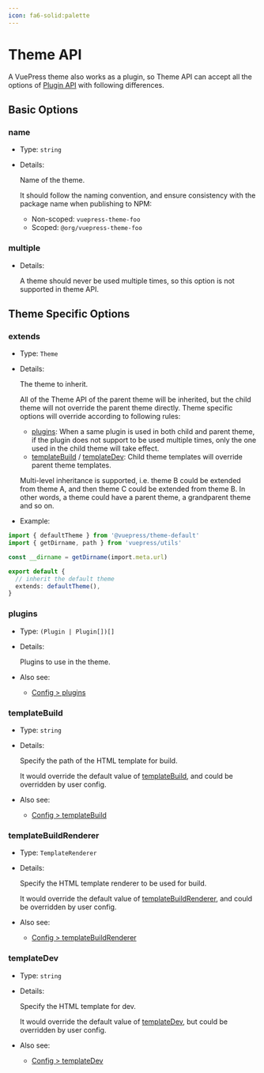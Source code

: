 ```yaml
---
icon: fa6-solid:palette
---
```


# Theme API

A VuePress theme also works as a plugin, so Theme API can accept all the options of [Plugin API](./plugin-api.md) with following differences.

## Basic Options

### name

- Type: `string`

- Details:

  Name of the theme.

  It should follow the naming convention, and ensure consistency with the package name when publishing to NPM:

  - Non-scoped: `vuepress-theme-foo`
  - Scoped: `@org/vuepress-theme-foo`

### multiple

- Details:

  A theme should never be used multiple times, so this option is not supported in theme API.

## Theme Specific Options

### extends

- Type: `Theme`

- Details:

  The theme to inherit.

  All of the Theme API of the parent theme will be inherited, but the child theme will not override the parent theme directly. Theme specific options will override according to following rules:

  - [plugins](#plugins): When a same plugin is used in both child and parent theme, if the plugin does not support to be used multiple times, only the one used in the child theme will take effect.
  - [templateBuild](#templatebuild) / [templateDev](#templatedev): Child theme templates will override parent theme templates.

  Multi-level inheritance is supported, i.e. theme B could be extended from theme A, and then theme C could be extended from theme B. In other words, a theme could have a parent theme, a grandparent theme and so on.

- Example:

```ts
import { defaultTheme } from '@vuepress/theme-default'
import { getDirname, path } from 'vuepress/utils'

const __dirname = getDirname(import.meta.url)

export default {
  // inherit the default theme
  extends: defaultTheme(),
}
```

### plugins

- Type: `(Plugin | Plugin[])[]`

- Details:

  Plugins to use in the theme.

- Also see:
  - [Config > plugins](./config.md#plugins)

### templateBuild

- Type: `string`

- Details:

  Specify the path of the HTML template for build.

  It would override the default value of [templateBuild](./config.md#templatebuild), and could be overridden by user config.

- Also see:
  - [Config > templateBuild](./config.md#templatebuild)

### templateBuildRenderer

- Type: `TemplateRenderer`

- Details:

  Specify the HTML template renderer to be used for build.

  It would override the default value of [templateBuildRenderer](./config.md#templatebuildrenderer), and could be overridden by user config.

- Also see:
  - [Config > templateBuildRenderer](./config.md#templatebuildrenderer)

### templateDev

- Type: `string`

- Details:

  Specify the HTML template for dev.

  It would override the default value of [templateDev](./config.md#templatedev), but could be overridden by user config.

- Also see:
  - [Config > templateDev](./config.md#templatedev)
